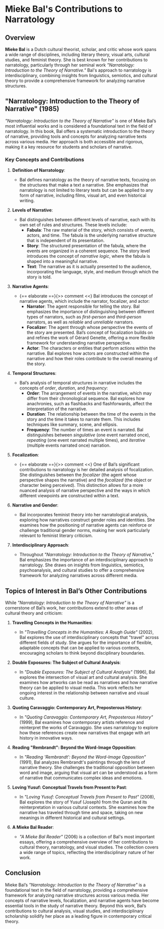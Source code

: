 # Mieke Bal's Contributions to Narratology

## Overview

**Mieke Bal** is a Dutch cultural theorist, scholar, and critic whose work spans a wide range of disciplines, including literary theory, visual arts, cultural studies, and feminist theory. She is best known for her contributions to narratology, particularly through her seminal work *"Narratology: Introduction to the Theory of Narrative."* Bal's approach to narratology is interdisciplinary, combining insights from linguistics, semiotics, and cultural theory to provide a comprehensive framework for analyzing narrative structures.

## "Narratology: Introduction to the Theory of Narrative" (1985)

*"Narratology: Introduction to the Theory of Narrative"* is one of Mieke Bal’s most influential works and is considered a foundational text in the field of narratology. In this book, Bal offers a systematic introduction to the theory of narrative, providing tools and concepts for analyzing narrative texts across various media. Her approach is both accessible and rigorous, making it a key resource for students and scholars of narrative.

### Key Concepts and Contributions

1. **Definition of Narratology**:
   - Bal defines narratology as the theory of narrative texts, focusing on the structures that make a text a narrative. She emphasizes that narratology is not limited to literary texts but can be applied to any form of narrative, including films, visual art, and even historical writing.

2. **Levels of Narrative**:
   - Bal distinguishes between different levels of narrative, each with its own set of rules and structures. These levels include:
     - **Fabula**: The raw material of the story, which consists of events, actors, and time. The fabula is the underlying narrative structure that is independent of its presentation.
     - **Story**: The structured presentation of the fabula, where the events are organized in a coherent sequence. The story level introduces the concept of *narrative logic*, where the fabula is shaped into a meaningful narrative.
     - **Text**: The narrative as it is actually presented to the audience, incorporating the language, style, and medium through which the story is told.

3. **Narrative Agents**:
   - {== elaborate ==}{>> comment <<}  Bal introduces the concept of narrative agents, which include the narrator, focalizer, and actor:
     - **Narrator**: The agent responsible for telling the story. Bal emphasizes the importance of distinguishing between different types of narrators, such as *first-person* and *third-person* narrators, as well as *reliable* and *unreliable* narrators.
     - **Focalizer**: The agent through whose perspective the events of the story are presented. Bal’s concept of focalization builds on and refines the work of Gérard Genette, offering a more flexible framework for understanding narrative perspective.
     - **Actor**: The characters or entities that perform actions within the narrative. Bal explores how actors are constructed within the narrative and how their roles contribute to the overall meaning of the story.

4. **Temporal Structures**:
   - Bal’s analysis of temporal structures in narrative includes the concepts of *order*, *duration*, and *frequency*:
     - **Order**: The arrangement of events in the narrative, which may differ from their chronological sequence. Bal explores how anachronies, such as flashbacks and flashforwards, affect the interpretation of the narrative.
     - **Duration**: The relationship between the time of the events in the story and the time it takes to narrate them. This includes techniques like summary, scene, and ellipsis.
     - **Frequency**: The number of times an event is narrated. Bal distinguishes between *singulative* (one event narrated once), *repeating* (one event narrated multiple times), and *iterative* (multiple events narrated once) narration.

5. **Focalization**:
   - {== elaborate ==}{>> comment <<} One of Bal’s significant contributions to narratology is her detailed analysis of focalization. She distinguishes between the *focalizer* (the agent whose perspective shapes the narrative) and the *focalized* (the object or character being perceived). This distinction allows for a more nuanced analysis of narrative perspective and the ways in which different viewpoints are constructed within a text.

6. **Narrative and Gender**:
   - Bal incorporates feminist theory into her narratological analysis, exploring how narratives construct gender roles and identities. She examines how the positioning of narrative agents can reinforce or challenge traditional gender norms, making her work particularly relevant to feminist literary criticism.

7. **Interdisciplinary Approach**:
   - Throughout *"Narratology: Introduction to the Theory of Narrative,"* Bal emphasizes the importance of an interdisciplinary approach to narratology. She draws on insights from linguistics, semiotics, psychoanalysis, and cultural studies to offer a comprehensive framework for analyzing narratives across different media.

## Topics of Interest in Bal’s Other Contributions

While *"Narratology: Introduction to the Theory of Narrative"* is a cornerstone of Bal’s work, her contributions extend to other areas of cultural theory and criticism:

1. **Travelling Concepts in the Humanities**:
   - In *"Travelling Concepts in the Humanities: A Rough Guide"* (2002), Bal explores the use of interdisciplinary concepts that "travel" across different fields of study. She argues for the importance of flexible, adaptable concepts that can be applied to various contexts, encouraging scholars to think beyond disciplinary boundaries.

2. **Double Exposures: The Subject of Cultural Analysis**:
   - In *"Double Exposures: The Subject of Cultural Analysis"* (1996), Bal explores the intersection of visual art and cultural analysis. She examines how artworks can be read as narratives and how narrative theory can be applied to visual media. This work reflects her ongoing interest in the relationship between narrative and visual culture.

3. **Quoting Caravaggio: Contemporary Art, Preposterous History**:
   - In *"Quoting Caravaggio: Contemporary Art, Preposterous History"* (1999), Bal examines how contemporary artists reference and reinterpret the works of Caravaggio. She uses narratology to explore how these references create new narratives that engage with art history in innovative ways.

4. **Reading "Rembrandt": Beyond the Word-Image Opposition**:
   - In *"Reading 'Rembrandt': Beyond the Word-Image Opposition"* (1991), Bal analyzes Rembrandt's paintings through the lens of narrative theory. She challenges the traditional opposition between word and image, arguing that visual art can be understood as a form of narrative that communicates complex ideas and emotions.

5. **Loving Yusuf: Conceptual Travels from Present to Past**:
   - In *"Loving Yusuf: Conceptual Travels from Present to Past"* (2008), Bal explores the story of Yusuf (Joseph) from the Quran and its reinterpretation in various cultural contexts. She examines how the narrative has traveled through time and space, taking on new meanings in different historical and cultural settings.

6. **A Mieke Bal Reader**:
   - *"A Mieke Bal Reader"* (2006) is a collection of Bal's most important essays, offering a comprehensive overview of her contributions to cultural theory, narratology, and visual studies. The collection covers a wide range of topics, reflecting the interdisciplinary nature of her work.

## Conclusion

Mieke Bal’s *"Narratology: Introduction to the Theory of Narrative"* is a foundational text in the field of narratology, providing a comprehensive framework for analyzing narrative structures across various media. Her concepts of narrative levels, focalization, and narrative agents have become essential tools in the study of narrative theory. Beyond this work, Bal’s contributions to cultural analysis, visual studies, and interdisciplinary scholarship solidify her place as a leading figure in contemporary critical theory.
